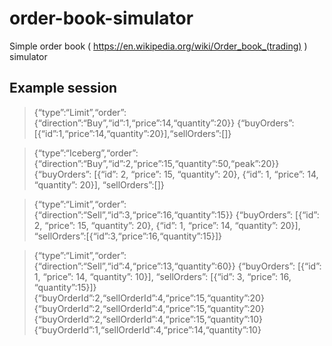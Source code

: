 # order-book-simulator
Simple order book ( https://en.wikipedia.org/wiki/Order_book_(trading) ) simulator

## Example session
>{“type”:“Limit”,“order”:{“direction”:“Buy”,“id”:1,“price”:14,“quantity”:20}}
{“buyOrders”:[{“id”:1,“price”:14,“quantity”:20}],“sellOrders”:[]}

>{“type”:“Iceberg”,“order”:{“direction”:“Buy”,“id”:2,“price”:15,“quantity”:50,“peak”:20}}
{“buyOrders”: [{“id”: 2, “price”: 15, “quantity”: 20}, {“id”: 1, “price”: 14, “quantity”: 20}], “sellOrders”:[]}

>{“type”:“Limit”,“order”:{“direction”:“Sell”,“id”:3,“price”:16,“quantity”:15}}
{“buyOrders”: [{“id”: 2, “price”: 15, “quantity”: 20}, {“id”: 1, “price”: 14, “quantity”: 20}], “sellOrders”:[{“id”:3,“price”:16,“quantity”:15}]}

>{“type”:“Limit”,“order”:{“direction”:“Sell”,“id”:4,“price”:13,“quantity”:60}}
{“buyOrders”: [{“id”: 1, “price”: 14, “quantity”: 10}], “sellOrders”: [{“id”: 3, “price”: 16, “quantity”:15}]}
{“buyOrderId”:2,“sellOrderId”:4,“price”:15,“quantity”:20}
{“buyOrderId”:2,“sellOrderId”:4,“price”:15,“quantity”:20}
{“buyOrderId”:2,“sellOrderId”:4,“price”:15,“quantity”:10}
{“buyOrderId”:1,“sellOrderId”:4,“price”:14,“quantity”:10}